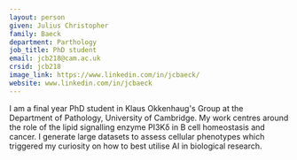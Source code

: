 ```yaml
---
layout: person
given: Julius Christopher
family: Baeck
department: Parthology
job_title: PhD student
email: jcb218@cam.ac.uk
crsid: jcb218
image_link: https://www.linkedin.com/in/jcbaeck/
website: www.linkedin.com/in/jcbaeck
---
```


I am a final year PhD student in Klaus Okkenhaug's Group at the Department of Pathology, University of Cambridge. My work centres around the role of the lipid signalling enzyme PI3Kδ in B cell homeostasis and cancer. I generate large datasets to assess cellular phenotypes which triggered my curiosity on how to best utilise AI in biological research.